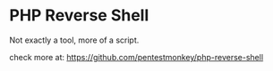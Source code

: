 # PHP Reverse Shell
Not exactly a tool, more of a script.

check more at: https://github.com/pentestmonkey/php-reverse-shell